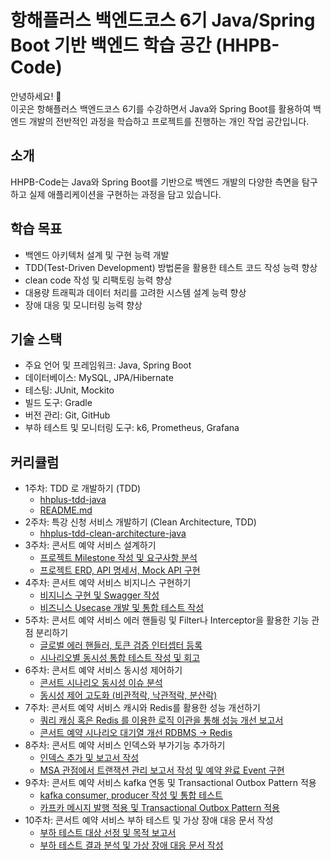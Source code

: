 # 항해플러스 백엔드코스 6기 Java/Spring Boot 기반 백엔드 학습 공간 (HHPB-Code)

안녕하세요! 👋  
이곳은 항해플러스 백엔드코스 6기를 수강하면서 Java와 Spring Boot를 활용하여 백엔드 개발의 전반적인 과정을 학습하고 프로젝트를 진행하는 개인 작업 공간입니다.

## 소개

HHPB-Code는 Java와 Spring Boot를 기반으로 백엔드 개발의 다양한 측면을 탐구하고 실제 애플리케이션을 구현하는 과정을 담고 있습니다.

## 학습 목표

- 백엔드 아키텍처 설계 및 구현 능력 개발
- TDD(Test-Driven Development) 방법론을 활용한 테스트 코드 작성 능력 향상
- clean code 작성 및 리팩토링 능력 향상
- 대용량 트래픽과 데이터 처리를 고려한 시스템 설계 능력 향상
- 장애 대응 및 모니터링 능력 향상

## 기술 스택

- 주요 언어 및 프레임워크: Java, Spring Boot
- 데이터베이스: MySQL, JPA/Hibernate
- 테스팅: JUnit, Mockito
- 빌드 도구: Gradle
- 버전 관리: Git, GitHub
- 부하 테스트 및 모니터링 도구: k6, Prometheus, Grafana

## 커리큘럼

- 1주차: TDD 로 개발하기 (TDD)
  - [hhplus-tdd-java](https://github.com/hhpb-code/hhplus-tdd-java/pulls?q=is:pr+is:closed)
  - [README.md](https://github.com/hhpb-code/hhplus-tdd-java/blob/master/README.md)
- 2주차: 특강 신청 서비스 개발하기 (Clean Architecture, TDD)
  - [hhplus-tdd-clean-architecture-java](https://github.com/hhpb-code/hhplus-tdd-clean-architecture-java/pulls?q=is%3Apr+is%3Aclosed)
- 3주차: 콘서트 예약 서비스 설계하기
  - [프로젝트 Milestone 작성 및 요구사항 분석](https://github.com/hhpb-code/hhplus-concert/pull/1)
  - [프로젝트 ERD, API 명세서, Mock API 구현](https://github.com/hhpb-code/hhplus-concert/pull/2)
- 4주차: 콘서트 예약 서비스 비지니스 구현하기
  - [비지니스 구현 및 Swagger 작성](https://github.com/hhpb-code/hhplus-concert/pulls?q=is:pr+is:closed+label:step7)
  - [비즈니스 Usecase 개발 및 통합 테스트 작성](https://github.com/hhpb-code/hhplus-concert/pull/18)
- 5주차: 콘서트 예약 서비스 에러 핸들링 및 Filter나 Interceptor을 활용한 기능 관점 분리하기
  - [글로벌 에러 핸들러, 토큰 검증 인터셉터 등록](https://github.com/hhpb-code/hhplus-concert/pull/24)
  - [시나리오별 동시성 통합 테스트 작성 및 회고](https://github.com/hhpb-code/hhplus-concert/pull/26)
- 6주차: 콘서트 예약 서비스 동시성 제어하기
  - [콘서트 시나리오 동시성 이슈 분석](https://github.com/hhpb-code/hhplus-concert/pull/28)
  - [동시성 제어 고도화 (비관적락, 낙관적락, 분산락)](https://github.com/hhpb-code/hhplus-concert/pull/29)
- 7주차: 콘서트 예약 서비스 캐시와 Redis를 활용한 성능 개선하기
  - [쿼리 캐싱 혹은 Redis 를 이용한 로직 이관을 통해 성능 개선 보고서](https://github.com/hhpb-code/hhplus-concert/pull/31)
  - [콘서트 예약 시나리오 대기열 개선 RDBMS -> Redis](https://github.com/hhpb-code/hhplus-concert/pull/32)
- 8주차: 콘서트 예약 서비스 인덱스와 부가기능 추가하기
  - [인덱스 추가 및 보고서 작성](https://github.com/hhpb-code/hhplus-concert/pull/34)
  - [MSA 관점에서 트랜잭션 관리 보고서 작성 및 예약 완료 Event 구현](https://github.com/hhpb-code/hhplus-concert/pull/36)
- 9주차: 콘서트 예약 서비스 kafka 연동 및 Transactional Outbox Pattern 적용
  - [kafka consumer, producer 작성 및 통합 테스트](https://github.com/hhpb-code/hhplus-concert/pull/39)
  - [카프카 메시지 발행 적용 및 Transactional Outbox Pattern 적용](https://github.com/hhpb-code/hhplus-concert/pull/40)
- 10주차: 콘서트 예약 서비스 부하 테스트 및 가상 장애 대응 문서 작성
  - [부하 테스트 대상 선정 및 목적 보고서](https://github.com/hhpb-code/hhplus-concert/pull/41)
  - [부하 테스트 결과 분석 및 가상 장애 대응 문서 작성](https://github.com/hhpb-code/hhplus-concert/pull/42)
